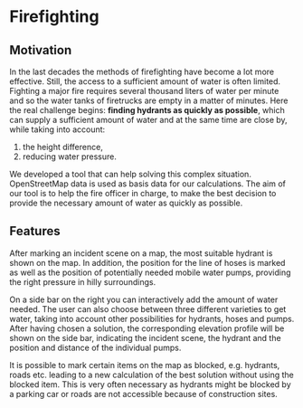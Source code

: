 # Firefighting

## Motivation

In the last decades the methods of firefighting have become a lot more effective. Still, the access to a sufficient
amount of water is often limited. Fighting a major fire requires several thousand liters of water per minute and so the
water tanks of firetrucks are empty in a matter of minutes. Here the real challenge begins: **finding hydrants as
quickly as possible**, which can supply a sufficient amount of water and at the same time are close by, while taking
into account:

  1. the height difference, 
  2. reducing water pressure. 

We developed a tool that can help solving this complex situation. OpenStreetMap data is used as basis data for our
calculations.  The aim of our tool is to help the fire officer in charge, to make the best decision to provide the
necessary amount of water as quickly as possible.

## Features 

After marking an incident scene on a map, the most suitable hydrant is shown on the map. In addition, the position for
the line of hoses is marked as well as the position of potentially needed mobile water pumps, providing the right
pressure in hilly surroundings.

On a side bar on the right you can interactively add the amount of water needed. The user can also choose between three
different varieties to get water, taking into account other possibilities for hydrants, hoses and pumps. After having
chosen a solution, the corresponding elevation profile will be shown on the side bar, indicating the incident scene, the
hydrant and the position and distance of the individual pumps.

It is possible to mark certain items on the map as blocked, e.g. hydrants, roads etc. leading to a new calculation of
the best solution without using the blocked item. This is very often necessary as hydrants might be blocked by a parking
car or roads are not accessible because of construction sites.
